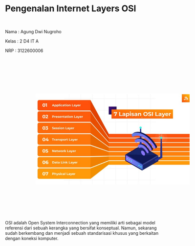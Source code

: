 <style>
  .osi-layers {
    margin : 100px
  }
</style>

<h1>Pengenalan Internet Layers OSI</h1>
</br>
<p>Nama : Agung Dwi Nugroho</p>
<p>Kelas : 2 D4 IT A</p>
<p>NRP : 3122600006</p>

</br>

<img class="osi-layers" src="./assets/tugas1/osi-layer.jpeg" />

<p>OSI adalah Open System Interconnection yang memiliki arti sebagai model referensi dari sebuah kerangka yang bersifat konseptual. Namun, sekarang sudah berkembang dan menjadi sebuah standarisasi khusus yang berkaitan dengan koneksi komputer. </p>
</br>
